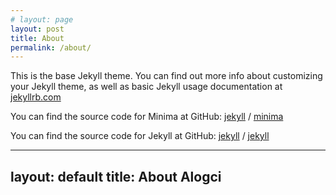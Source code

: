 ```yaml
---
# layout: page
layout: post
title: About
permalink: /about/
---
```


This is the base Jekyll theme. You can find out more info about customizing your Jekyll theme, as well as basic Jekyll usage documentation at [jekyllrb.com](https://jekyllrb.com/)

You can find the source code for Minima at GitHub:
[jekyll][jekyll-organization] /
[minima](https://github.com/jekyll/minima)

You can find the source code for Jekyll at GitHub:
[jekyll][jekyll-organization] /
[jekyll](https://github.com/jekyll/jekyll)


[jekyll-organization]: https://github.com/jekyll

---
layout: default
title: About Alogci
---



<style>
.about-container {
  max-width: 1200px;
  margin: 0 auto;
  padding: 2rem;
}

.about-header {
  text-align: center;
  margin-bottom: 4rem;
}

.about-header h1 {
  font-size: 3rem;
  color: #2c3e50;
  margin-bottom: 1rem;
}

.lead {
  font-size: 1.5rem;
  color: #34495e;
  max-width: 800px;
  margin: 0 auto;
}

.about-section {
  margin-bottom: 4rem;
}

.about-section h2 {
  color: #2c3e50;
  margin-bottom: 1.5rem;
  font-size: 2rem;
}

.about-section p {
  color: #34495e;
  line-height: 1.6;
  margin-bottom: 1.5rem;
}

.features-grid {
  display: grid;
  grid-template-columns: repeat(auto-fit, minmax(300px, 1fr));
  gap: 2rem;
  margin-top: 2rem;
}

.feature-card {
  background: #f8f9fa;
  padding: 2rem;
  border-radius: 8px;
  box-shadow: 0 2px 4px rgba(0,0,0,0.1);
}

.feature-card h3 {
  color: #2c3e50;
  margin-bottom: 1rem;
}

.cta-buttons {
  display: flex;
  gap: 1rem;
  margin-top: 2rem;
}

.button {
  display: inline-block;
  padding: 0.8rem 1.5rem;
  border-radius: 4px;
  text-decoration: none;
  transition: all 0.2s;
}

.button.primary {
  background: #3498db;
  color: white;
}

.button.secondary {
  background: transparent;
  border: 2px solid #3498db;
  color: #3498db;
}

.button:hover {
  transform: translateY(-2px);
  box-shadow: 0 4px 8px rgba(0,0,0,0.1);
}

@media (max-width: 768px) {
  .about-header h1 {
    font-size: 2.5rem;
  }
  
  .lead {
    font-size: 1.2rem;
  }
  
  .cta-buttons {
    flex-direction: column;
  }
  
  .features-grid {
    grid-template-columns: 1fr;
  }
}
</style>
